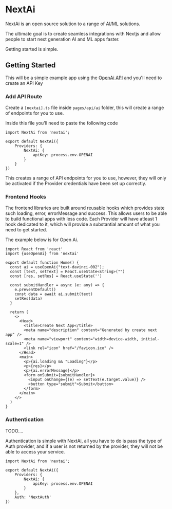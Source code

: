 # NextAi

NextAi is an open source solution to a range of AI/ML solutions.

The ultimate goal is to create seamless integrations with Nextjs and allow people to start next generation AI and ML apps faster.

Getting started is simple.

## Getting Started

This will be a simple example app using the [OpenAi API](https://platform.openai.com/docs/introduction) and you'll need to create an API Key

### Add API Route

Create a `[nextai].ts` file inside `pages/api/ai` folder, this will create a range of endpoints for you to use.

Inside this file you'll need to paste the following code

```
import NextAi from 'nextai';

export default NextAi({
    Providers: {
        NextAi: {
            apiKey: process.env.OPENAI
        }
    }
})
```

This creates a range of API endpoints for you to use, however, they will only be activated if the Provider credentials have been set up correctly.

### Frontend Hooks

The frontend libraries are built around reusable hooks which provides state such loading, error, errorMessage and success.
This allows users to be able to build functional apps with less code.
Each Provider will have atleast 1 hook dedicated to it, which will provide a substantial amount of what you need to get started.

The example below is for Open Ai.

```
import React from 'react'
import {useOpenAi} from 'nextai'

export default function Home() {
  const ai = useOpenAi("text-davinci-002");
  const [text, setText] = React.useState<string>("")
  const [res, setRes] = React.useState('')

  const submitHandler = async (e: any) => {
    e.preventDefault()
    const data = await ai.submit(text)
    setRes(data)
  }
  
  return (
    <>
      <Head>
        <title>Create Next App</title>
        <meta name="description" content="Generated by create next app" />
        <meta name="viewport" content="width=device-width, initial-scale=1" />
        <link rel="icon" href="/favicon.ico" />
      </Head>
      <main>
        <p>{ai.loading && "Loading"}</p>
        <p>{res}</p>
        <p>{ai.errorMessage}</p>
        <form onSubmit={submitHandler}>
          <input onChange={(e) => setText(e.target.value)} />
          <button type="submit">Submit</button>
        </form>
      </main>
    </>
  )
}
```

### Authentication

TODO....

Authentication is simple with NextAi, all you have to do is pass the type of Auth provider, and if a user is not returned by the provider, they will not be able to access your service.

```
import NextAi from 'nextai';

export default NextAi({
    Providers: {
        NextAi: {
            apiKey: process.env.OPENAI
        }
    },
    Auth: 'NextAuth'
})
```
